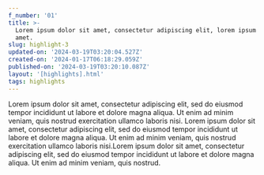 ```yaml
---
f_number: '01'
title: >-
  Lorem ipsum dolor sit amet, consectetur adipiscing elit, lorem ipsum dolor sit
  amet.
slug: highlight-3
updated-on: '2024-03-19T03:20:04.527Z'
created-on: '2024-01-17T06:18:29.059Z'
published-on: '2024-03-19T03:20:10.087Z'
layout: '[highlights].html'
tags: highlights
---
```


Lorem ipsum dolor sit amet, consectetur adipiscing elit, sed do eiusmod tempor incididunt ut labore et dolore magna aliqua. Ut enim ad minim veniam, quis nostrud exercitation ullamco laboris nisi. Lorem ipsum dolor sit amet, consectetur adipiscing elit, sed do eiusmod tempor incididunt ut labore et dolore magna aliqua. Ut enim ad minim veniam, quis nostrud exercitation ullamco laboris nisi.Lorem ipsum dolor sit amet, consectetur adipiscing elit, sed do eiusmod tempor incididunt ut labore et dolore magna aliqua. Ut enim ad minim veniam, quis nostrud.
